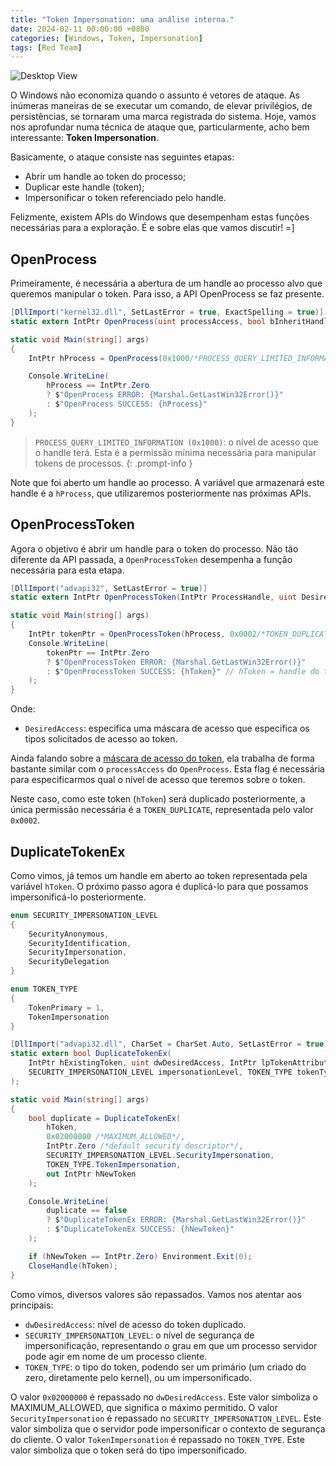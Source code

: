 ```yaml
---
title: "Token Impersonation: uma análise interna."
date: 2024-02-11 00:00:00 +0800
categories: [Windows, Token, Impersonation]
tags: [Red Team]
---
```


![Desktop View](https://i.imgur.com/O4rN4Sz.png)

O Windows não economiza quando o assunto é vetores de ataque. As inúmeras maneiras de se executar um comando, de elevar privilégios, de persistências, se tornaram uma marca registrada do sistema. Hoje, vamos nos aprofundar numa técnica de ataque que, particularmente, acho bem interessante: **Token Impersonation**.

Basicamente, o ataque consiste nas seguintes etapas:

- Abrir um handle ao token do processo;
- Duplicar este handle (token);
- Impersonificar o token referenciado pelo handle.

Felizmente, existem APIs do Windows que desempenham estas funções necessárias para a exploração. É e sobre elas que vamos discutir! =]

## OpenProcess

Primeiramente, é necessária a abertura de um handle ao processo alvo que queremos manipular o token. Para isso, a API OpenProcess se faz presente.

```csharp
[DllImport("kernel32.dll", SetLastError = true, ExactSpelling = true)]
static extern IntPtr OpenProcess(uint processAccess, bool bInheritHandle, int processId);

static void Main(string[] args)
{
	IntPtr hProcess = OpenProcess(0x1000/*PROCESS_QUERY_LIMITED_INFORMATION*/, false, Convert.ToInt32(args[0]));

	Console.WriteLine(
		hProcess == IntPtr.Zero
		? $"OpenProcess ERROR: {Marshal.GetLastWin32Error()}"
		: $"OpenProcess SUCCESS: {hProcess}"
	);
}
```

>`PROCESS_QUERY_LIMITED_INFORMATION (0x1000)`: o nível de acesso que o handle terá. Esta é a permissão mínima necessária para manipular tokens de processos.
{: .prompt-info }

Note que foi aberto um handle ao processo. A variável que armazenará este handle é a `hProcess`, que utilizaremos posteriormente nas próximas APIs.

## OpenProcessToken

Agora o objetivo é abrir um handle para o token do processo. Não tão diferente da API passada, a `OpenProcessToken` desempenha a função necessária para esta etapa.

```csharp
[DllImport("advapi32", SetLastError = true)]
static extern IntPtr OpenProcessToken(IntPtr ProcessHandle, uint DesiredAccess, out IntPtr TokenHandle);

static void Main(string[] args)
{
	IntPtr tokenPtr = OpenProcessToken(hProcess, 0x0002/*TOKEN_DUPLICATE*/, out IntPtr hToken);
	Console.WriteLine(
		tokenPtr == IntPtr.Zero
		? $"OpenProcessToken ERROR: {Marshal.GetLastWin32Error()}"
		: $"OpenProcessToken SUCCESS: {hToken}" // hToken = handle do token
	);
}
```

Onde:

- `DesiredAccess`: especifica uma máscara de acesso que especifica os tipos solicitados de acesso ao token.

Ainda falando sobre a [máscara de acesso do token](https://learn.microsoft.com/pt-br/windows/win32/secauthz/access-rights-for-access-token-objects), ela trabalha de forma bastante similar com o `processAccess` do `OpenProcess`. Esta flag é necessária para especificarmos qual o nível de acesso que teremos sobre o token.

Neste caso, como este token (`hToken`) será duplicado posteriormente, a única permissão necessária é a `TOKEN_DUPLICATE`, representada pelo valor `0x0002`.

## DuplicateTokenEx

Como vimos, já temos um handle em aberto ao token representada pela variável `hToken`. O próximo passo agora é duplicá-lo para que possamos impersonificá-lo posteriormente.

```csharp
enum SECURITY_IMPERSONATION_LEVEL
{
	SecurityAnonymous,
	SecurityIdentification,
	SecurityImpersonation,
	SecurityDelegation
}

enum TOKEN_TYPE
{
	TokenPrimary = 1,
	TokenImpersonation
}

[DllImport("advapi32.dll", CharSet = CharSet.Auto, SetLastError = true)]
static extern bool DuplicateTokenEx(
	IntPtr hExistingToken, uint dwDesiredAccess, IntPtr lpTokenAttributes,
	SECURITY_IMPERSONATION_LEVEL impersonationLevel, TOKEN_TYPE tokenType, out IntPtr hNewToken
);

static void Main(string[] args)
{
	bool duplicate = DuplicateTokenEx(
		hToken,
		0x02000000 /*MAXIMUM_ALLOWED*/,
		IntPtr.Zero /*default security descriptor*/,
		SECURITY_IMPERSONATION_LEVEL.SecurityImpersonation,
		TOKEN_TYPE.TokenImpersonation,
		out IntPtr hNewToken
	);

	Console.WriteLine(
		duplicate == false
		? $"DuplicateTokenEx ERROR: {Marshal.GetLastWin32Error()}"
		: $"DuplicateTokenEx SUCCESS: {hNewToken}"
	);

	if (hNewToken == IntPtr.Zero) Environment.Exit(0);
	CloseHandle(hToken);
}
```

Como vimos, diversos valores são repassados. Vamos nos atentar aos principais:

- `dwDesiredAccess`: nível de acesso do token duplicado.
- `SECURITY_IMPERSONATION_LEVEL`: o nível de segurança de impersonificação, representando o grau em que um processo servidor pode agir em nome de um processo cliente.
- `TOKEN_TYPE`: o tipo do token, podendo ser um primário (um criado do zero, diretamente pelo kernel), ou um impersonificado.

O valor `0x02000000` é repassado no `dwDesiredAccess`. Este valor simboliza o MAXIMUM_ALLOWED, que significa o máximo permitido.
O valor `SecurityImpersonation` é repassado no `SECURITY_IMPERSONATION_LEVEL`. Este valor simboliza que o servidor pode impersonificar o contexto de segurança do cliente.
O valor `TokenImpersonation` é repassado no `TOKEN_TYPE`. Este valor simboliza que o token será do tipo impersonificado.
